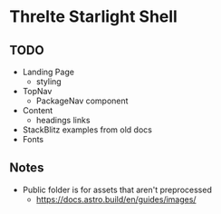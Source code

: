 # Threlte Starlight Shell

## TODO

- Landing Page
  - styling
- TopNav
  - PackageNav component
- Content
  - headings links
- StackBlitz examples from old docs
- Fonts

## Notes

- Public folder is for assets that aren't preprocessed
  - https://docs.astro.build/en/guides/images/
